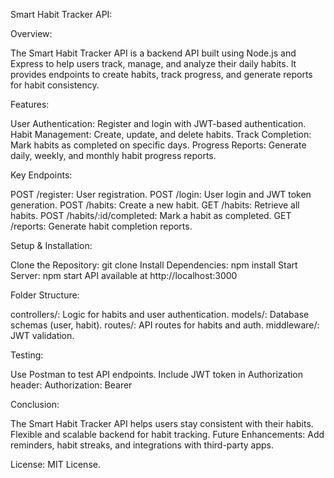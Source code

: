Smart Habit Tracker API:

Overview:

The Smart Habit Tracker API is a backend API built using Node.js and Express to help users track, manage, and analyze their daily habits. It provides endpoints to create habits, track progress, and generate reports for habit consistency.

Features:

User Authentication: Register and login with JWT-based authentication.
Habit Management: Create, update, and delete habits.
Track Completion: Mark habits as completed on specific days.
Progress Reports: Generate daily, weekly, and monthly habit progress reports.

Key Endpoints:

POST /register: User registration.
POST /login: User login and JWT token generation.
POST /habits: Create a new habit.
GET /habits: Retrieve all habits.
POST /habits/:id/completed: Mark a habit as completed.
GET /reports: Generate habit completion reports.

Setup & Installation:

Clone the Repository: git clone <repository-url>
Install Dependencies: npm install
Start Server: npm start
API available at http://localhost:3000

Folder Structure:

controllers/: Logic for habits and user authentication.
models/: Database schemas (user, habit).
routes/: API routes for habits and auth.
middleware/: JWT validation.

Testing:

Use Postman to test API endpoints.
Include JWT token in Authorization header:
Authorization: Bearer <JWT-TOKEN>

Conclusion:

The Smart Habit Tracker API helps users stay consistent with their habits.
Flexible and scalable backend for habit tracking.
Future Enhancements: Add reminders, habit streaks, and integrations with third-party apps.

License:
MIT License.

